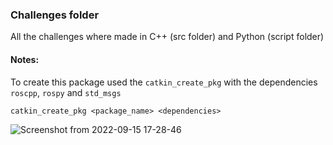 ### Challenges folder

All the challenges where made in C++ (src folder) and Python (script folder)

#### Notes:

To create this package used the `catkin_create_pkg` with the dependencies `roscpp`, `rospy` and `std_msgs`

`catkin_create_pkg <package_name> <dependencies>`

![Screenshot from 2022-09-15 17-28-46](https://user-images.githubusercontent.com/74921179/190457920-1b45c3c6-4cde-49bf-bd7c-88cf215567c1.png)
